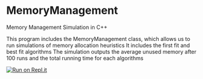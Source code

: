 # MemoryManagement
Memory Management Simulation in C++

This program includes the MemoryManagement class, which allows us to run simulations of memory allocation heuristics
It includes the first fit and best fit algorithms
The simulation outputs the average unused memory after 100 runs and the total running time for each algorithms

[![Run on Repl.it](https://repl.it/badge/github/danielzelfo/MemoryManagement)](https://repl.it/github/danielzelfo/MemoryManagement)